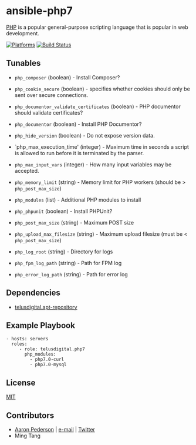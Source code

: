 # ansible-php7

[PHP](https://php.net/) is a popular general-purpose scripting language that is popular in web development.

[![Platforms](http://img.shields.io/badge/platforms-ubuntu-lightgrey.svg?style=flat)](#) [![Build Status](https://travis-ci.org/telusdigital/ansible-php7.svg?branch=master)](https://travis-ci.org/telusdigital/ansible-php7)

Tunables
--------
* `php_composer` (boolean) - Install Composer?
* `php_cookie_secure` (boolean) - specifies whether cookies should only be sent over secure connections.
* `php_documentor_validate_certificates` (boolean) - PHP documentor should validate certificates?
* `php_documentor` (boolean) - Install PHP Documentor?
* `php_hide_version` (boolean) - Do not expose version data.
* `php_max_execution_time' (integer) - Maximum time in seconds a script is allowed to run before it is terminated by the parser.
* `php_max_input_vars` (integer) - How many input variables may be accepted.
* `php_memory_limit` (string) - Memory limit for PHP workers (should be > `php_post_max_size`)
* `php_modules` (list) - Additional PHP modules to install
* `php_phpunit` (boolean) - Install PHPUnit?
* `php_post_max_size` (string) - Maximum POST size
* `php_upload_max_filesize` (string) - Maximum upload filesize (must be < `php_post_max_size`)

* `php_log_root` (string) - Directory for logs
* `php_fpm_log_path` (string) - Path for FPM log
* `php_error_log_path` (string) - Path for error log

Dependencies
------------
* [telusdigital.apt-repository](https://github.com/telusdigital/ansible-apt-repository/)

Example Playbook
----------------
    - hosts: servers
      roles:
         - role: telusdigital.php7
           php_modules:
             - php7.0-curl
             - php7.0-mysql

License
-------
[MIT](https://tldrlegal.com/license/mit-license)

Contributors
------------
* [Aaron Pederson](https://aaronpederson.github.io) | [e-mail](mailto:aaronpederson@gmail.com) | [Twitter](https://twitter.com/GunFuSamurai)
* Ming Tang
